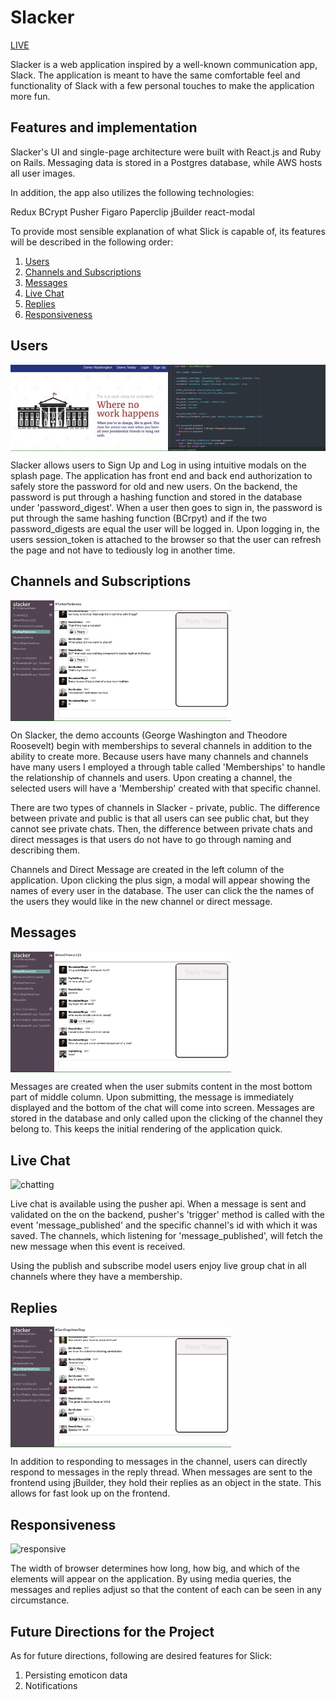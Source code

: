 <!-- # Slacker

## README
Slacker is a collaborative live messaging platform inspired by Slack and was built end-to-end in 2 weeks.

Live: https://fullstackslacker.herokuapp.com/#/ (works best in chrome)

## Implementation

Slacker's UI and single-page architecture were built with React.js and Ruby on Rails. Messaging data is stored in a Postgres database, while AWS hosts all user images.

In addition, the app also utilizes the following technologies:

Redux
BCrypt
Pusher
Figaro
Paperclip
jBuilder
react-modal


## Features

The application is composed of the following features.

## Authentication

Slacker has both front-end and back-end authentication. On the backend, Slacker uses BCrypt by hashing user passwords and saving only the encrypted user-data to the database. A cookie storing a hashed token keeps track of the user's current session. If there is not a matching session token then the user is redirected to the login page for authentication.

## Real-time Messaging

The app leverages the Pusher API in order to maintain a WebSocket and TCP-based protocol connection. These enable bi-directional communication between the server and the client.

When a client selects a channel to view, they become subscribed to a unique connection through pusher. The connections means that they are subscribed for any update to the channel.

## Channels

Slacker allows users to create public channels by entering a name and then selecting the users they wish to be in the channel. Channels are accessible by any user.

## Direct Messages

Slacker allows users to create private channels by simply selecting the users they wish to be in their channel. Unlike public channels these are not accessible by any user.

## Future Production

Slacker will always be improving. The next features I plan to implement are:

1. Notifications
2. Channel Search
3. Emoticons -->

# Slacker

[LIVE](https://fullstackslacker.herokuapp.com/)
<!-- <div>
  <img src="app/assets/gifs/slick.png" alt="slick" width="100%";>
</div> -->


Slacker is a web application inspired by a well-known communication app, Slack. The application is meant to have the same comfortable feel and functionality of Slack with a few personal touches to make the application more fun.

## Features and implementation

Slacker's UI and single-page architecture were built with React.js and Ruby on Rails. Messaging data is stored in a Postgres database, while AWS hosts all user images.

In addition, the app also utilizes the following technologies:

Redux
BCrypt
Pusher
Figaro
Paperclip
jBuilder
react-modal

To provide most sensible explanation of what Slick is capable of, its features  will be described in the following order:
1. [Users](#users)
2. [Channels and Subscriptions](#channels-and-subscriptions)
3. [Messages](#messages)
4. [Live Chat](#live-chat)
5. [Replies](#replies)
6. [Responsiveness](#responsiveness)


## Users
<div style="display: flex; justify-content: space-between;">
  <img src="app/assets/gifs/login-gif.gif" alt="login" width="50%";>
  <img src="app/assets/gifs/auth-gif.gif" alt="auth" width="50%";>
</div>

Slacker allows users to Sign Up and Log in using intuitive modals on the splash page. The application has front end and back end authorization to safely store the password for old and new users. On the backend, the password is put through a hashing function and stored in the database under 'password_digest'. When a user then goes to sign in, the password is put through the same hashing function (BCrpyt) and if the two password_digests are equal the user will be logged in. Upon logging in, the users session_token is attached to the browser so that the user can refresh the page and not have to tediously log in another time.

## Channels and Subscriptions
<div style="display: flex; justify-content: space-between;">
  <img src="app/assets/gifs/channel-gif.gif" alt="new-channel" width="70%";>
</div>

On Slacker, the demo accounts (George Washington and Theodore Roosevelt) begin with memberships to several channels in addition to the ability to create more. Because users have many channels and channels have many users I employed a through table called 'Memberships' to handle the relationship of channels and users. Upon creating a channel, the selected users will have a 'Membership' created with that specific channel.   

There are two types of channels in Slacker - private, public. The difference between private and public is that all users can see public chat, but they cannot see private chats. Then, the difference between private chats and direct messages is that users do not have to go through naming and describing them.

Channels and Direct Message are created in the left column of the application. Upon clicking the plus sign, a modal will appear showing the names of every user in the database. The user can click the the names of the users they would like in the new channel or direct message.  


## Messages
<div style="display: flex; justify-content: space-between;">
  <img src="app/assets/gifs/new-message-gif.gif" alt="new-message" width="70%";>
</div>

Messages are created when the user submits content in the most bottom part of middle column. Upon submitting, the message is immediately displayed and the bottom of the chat will come into screen. Messages are stored in the database and only called upon the clicking of the channel they belong to. This keeps the initial rendering of the application quick.  


## Live Chat
<div style="display: flex; justify-content: space-between;">
  <img src="app/assets/gifs/live-chat-gif.gif" alt="chatting" width="70%";>
</div>

Live chat is available using the pusher api. When a message is sent and validated on the on the backend, pusher's 'trigger' method is called with the event 'message_published' and the specific channel's id with which it was saved. The channels, which listening for 'message_published', will fetch the new message when this event is received.

Using the publish and subscribe model users enjoy live group chat in all channels where they have a membership.


## Replies
<div style="display: flex; justify-content: space-between;">
<img src="app/assets/gifs/replies-gif.gif" alt="replies" width="70%";>
</div>

In addition to responding to messages in the channel, users can directly respond to messages in the reply thread. When messages are sent to the frontend using jBuilder, they hold their replies as an object in the state. This allows for fast look up on the frontend.


## Responsiveness
<div style="display: flex; justify-content: space-between;">
<img src="app/assets/gifs/responsive-gif.gif" alt="responsive" width="70%";>
</div>

The width of browser determines how long, how big, and which of the elements will appear on the application. By using media queries, the messages and replies adjust so that the content of each can be seen in any circumstance.

## Future Directions for the Project

As for future directions, following are desired features for Slick:

1. Persisting emoticon data
2. Notifications  
